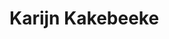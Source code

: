 <!--
  id: 2078
  slug: karijn-kakebeeke
  type: fortpolio
  categories: 
  tags: CSS,HTML,Javascript,Wordpress,graphic design,interaction design,concept
  datefrom: 2012-05-01
  dateto: 2012-08-01
  incv: false
  inportfolio: true
  clients: Karijn Kakebeeke
  collaboration: 
  prizes: 
  thumbnail: kakebeeke1.jpg
  image: kakebeeke1.jpg
  images: kakebeeke1.jpg,kakebeeke2.jpg,kakebeeke3.jpg
-->

# Karijn Kakebeeke


